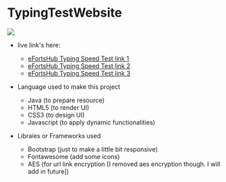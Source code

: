 # TypingTestWebsite


<a target="_blank" href="http://efortshub.com/tsp"><img src="https://user-images.githubusercontent.com/53597251/160090090-80d5a4d0-773b-48d5-94d9-70ec57f5d45a.png"/></a>



- live link's here:
    - [eFortsHub Typing Speed Test link 1](http://efortshub.com/tsp "https://efortshub.com/tsp")
    - [eFortsHub Typing Speed Test link 2](https://efortshub.web.app/tsp "https://efortshub.web.app/tsp")
    - [eFortsHub Typing Speed Test link 3](https://efortshub.firebaseapp.com/tsp/ "https://efortshub.firebaseapp.com/tsp/")

- Language used to make this project
    - Java (to prepare resource)
    - HTML5 (to render UI)
    - CSS3 (to design UI)
    - Javascript (to apply dynamic functionalities)
- Libraies or Frameworks used
  - Bootstrap (just to make a little bit responsive)
  - Fontawesome (add some icons)
  - AES (for url link encryption [I removed aes encryption though. I will add in future])
